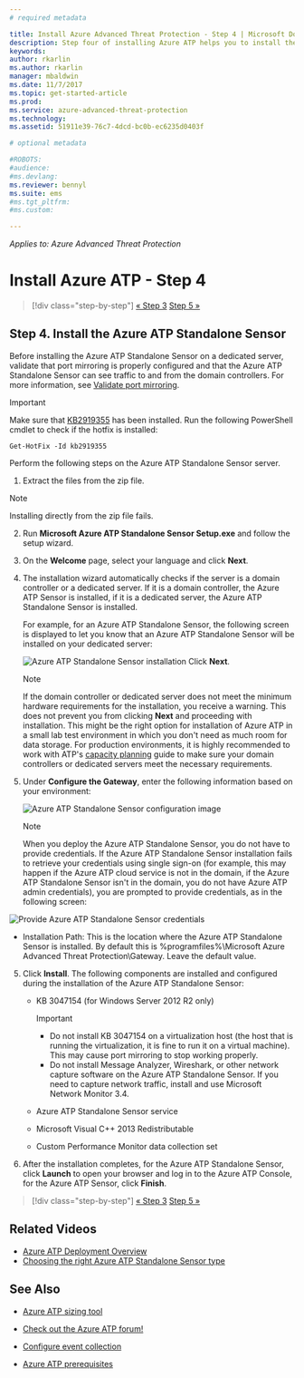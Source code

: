```yaml
---
# required metadata

title: Install Azure Advanced Threat Protection - Step 4 | Microsoft Docs
description: Step four of installing Azure ATP helps you to install the Azure ATP Standalone Sensor.
keywords:
author: rkarlin
ms.author: rkarlin
manager: mbaldwin
ms.date: 11/7/2017
ms.topic: get-started-article
ms.prod:
ms.service: azure-advanced-threat-protection
ms.technology:
ms.assetid: 51911e39-76c7-4dcd-bc0b-ec6235d0403f

# optional metadata

#ROBOTS:
#audience:
#ms.devlang:
ms.reviewer: bennyl
ms.suite: ems
#ms.tgt_pltfrm:
#ms.custom:

---
```


*Applies to: Azure Advanced Threat Protection*



# Install Azure ATP - Step 4

>[!div class="step-by-step"]
[« Step 3](install-atp-step3.md)
[Step 5 »](install-atp-step5.md)

## Step 4. Install the Azure ATP Standalone Sensor

Before installing the Azure ATP Standalone Sensor on a dedicated server, validate that port mirroring is properly configured and that the Azure ATP Standalone Sensor can see traffic to and from the domain controllers. For more information, see [Validate port mirroring](validate-port-mirroring.md).


> [!IMPORTANT]
> Make sure that [KB2919355](http://support.microsoft.com/kb/2919355/) has been installed.  Run the following PowerShell cmdlet to check if the hotfix is installed:
>
> `Get-HotFix -Id kb2919355`

Perform the following steps on the Azure ATP Standalone Sensor server.

1.  Extract the files from the zip file. 
> [!NOTE] 
> Installing directly from the zip file fails.

2.  Run **Microsoft Azure ATP Standalone Sensor Setup.exe** and follow the setup wizard.

3.  On the **Welcome** page, select your language and click **Next**.

4.  The installation wizard automatically checks if the server is a domain controller or a dedicated server. If it is a domain controller, the Azure ATP Sensor is installed, if it is a dedicated server, the Azure ATP Standalone Sensor is installed. 
    
    For example, for an Azure ATP Standalone Sensor, the following screen is displayed to let you know that an Azure ATP Standalone Sensor will be installed on your dedicated server:
    
    ![Azure ATP Standalone Sensor installation](media/atp-gw-install.png)
    Click **Next**.

    > [!NOTE] 
    > If the domain controller or dedicated server does not meet the minimum hardware requirements for the installation, you receive a warning. This does not prevent you from clicking **Next** and proceeding with installation. This might be the right option for installation of Azure ATP in a small lab test environment in which you don't need as much room for data storage. For production environments, it is highly recommended to work with ATP's [capacity planning](atp-capacity-planning.md) guide to make sure your domain controllers or dedicated servers meet the necessary requirements.

4.  Under **Configure the Gateway**, enter the following information based on your environment:

    ![Azure ATP Standalone Sensor configuration image](media/atp-gw-configure.png)

    > [!NOTE]
    > When you deploy the Azure ATP Standalone Sensor, you do not have to provide credentials. If the Azure ATP Standalone Sensor installation fails to retrieve your credentials using single sign-on (for example, this may happen if the Azure ATP cloud service is not in the domain, if the Azure ATP Standalone Sensor isn't in the domain, you do not have Azure ATP admin credentials), you are prompted to provide credentials, as in the following screen: 

  ![Provide Azure ATP Standalone Sensor credentials](media/atp-install-credentials.png)

   - Installation Path: This is the location where the Azure ATP Standalone Sensor is installed. By default this is  %programfiles%\Microsoft Azure Advanced Threat Protection\Gateway. Leave the default value.
    
5. Click **Install**. The following components are installed and configured during the installation of the Azure ATP Standalone Sensor:

    -   KB 3047154 (for Windows Server 2012 R2 only)

        > [!IMPORTANT]
        > -   Do not install KB 3047154 on a virtualization host (the host that is running the virtualization, it is fine to run it on a virtual machine). This may cause port mirroring to stop working properly. 
        > -   Do not install Message Analyzer, Wireshark, or other network capture software on the Azure ATP Standalone Sensor. If you need to capture network traffic, install and use Microsoft Network Monitor 3.4.

    -   Azure ATP Standalone Sensor service
    -   Microsoft Visual C++ 2013 Redistributable
    -   Custom Performance Monitor data collection set

5.  After the installation completes, for the Azure ATP Standalone Sensor, click **Launch** to open your browser and log in to the Azure ATP Console, for the Azure ATP Sensor, click **Finish**.


>[!div class="step-by-step"]
[« Step 3](install-atp-step3.md)
[Step 5 »](install-atp-step5.md)


## Related Videos
- [Azure ATP Deployment Overview](https://channel9.msdn.com/Shows/Microsoft-Security/Overview-of-ATP-Deployment-in-10-Minutes)
- [Choosing the right Azure ATP Standalone Sensor type](https://channel9.msdn.com/Shows/Microsoft-Security/ATP-Deployment-Choose-the-Right-Gateway-Type)

## See Also

- [Azure ATP sizing tool](http://aka.ms/trisizingtool)

- [Check out the Azure ATP forum!](https://social.technet.microsoft.com/Forums/security/home?forum=mata)

- [Configure event collection](configure-event-collection.md)

- [Azure ATP prerequisites](atp-prerequisites.md)

